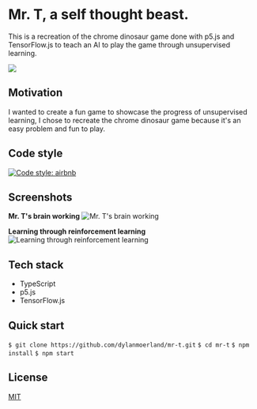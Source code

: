 
# Mr. T, a self thought beast.
This is a recreation of the chrome dinosaur game done with p5.js and TensorFlow.js to teach an AI to play the game through unsupervised learning.

![](learning.gif)

## Motivation
I wanted to create a fun game to showcase the progress of unsupervised learning, I chose to recreate the chrome dinosaur game because it's an easy problem and fun to play.

## Code style
[![Code style: airbnb](https://img.shields.io/badge/code%20style-airbnb-blue.svg?style=flat-square)](https://github.com/airbnb/javascript)

## Screenshots
**Mr. T's brain working**
![Mr. T's brain working](mr-t.gif)

**Learning through reinforcement learning**
![Learning through reinforcement learning](learning.gif)

## Tech stack
- TypeScript
- p5.js
- TensorFlow.js

## Quick start
`$ git clone https://github.com/dylanmoerland/mr-t.git`
`$ cd mr-t`
`$ npm install`
`$ npm start`

## License
[MIT](LICENSE)